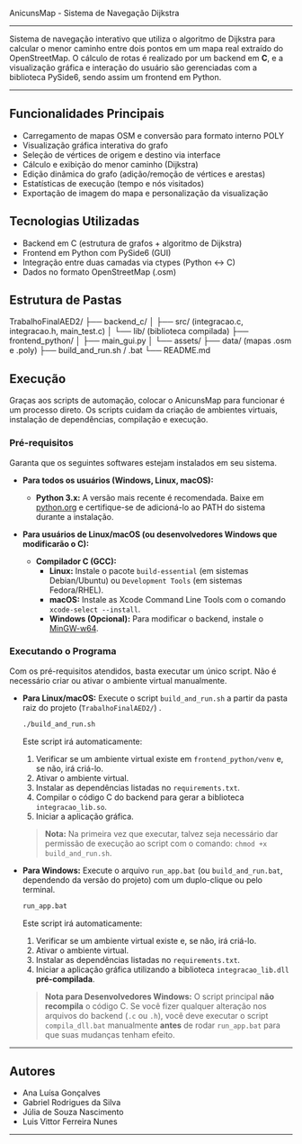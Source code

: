 AnicunsMap - Sistema de Navegação Dijkstra

---

Sistema de navegação interativo que utiliza o algoritmo de Dijkstra para calcular o menor caminho entre dois pontos em um mapa real extraído do OpenStreetMap. O cálculo de rotas é realizado por um backend em **C**, e a visualização gráfica e interação do usuário são gerenciadas com a biblioteca PySide6, sendo assim um frontend em Python.

---

## Funcionalidades Principais

* Carregamento de mapas OSM e conversão para formato interno POLY
* Visualização gráfica interativa do grafo
* Seleção de vértices de origem e destino via interface
* Cálculo e exibição do menor caminho (Dijkstra)
* Edição dinâmica do grafo (adição/remoção de vértices e arestas)
* Estatísticas de execução (tempo e nós visitados)
* Exportação de imagem do mapa e personalização da visualização

## Tecnologias Utilizadas 

* Backend em C (estrutura de grafos + algoritmo de Dijkstra)
* Frontend em Python com PySide6 (GUI)
* Integração entre duas camadas via ctypes (Python ↔ C)
* Dados no formato OpenStreetMap (.osm)

## Estrutura de Pastas 
TrabalhoFinalAED2/
├── backend_c/
│   ├── src/ (integracao.c, integracao.h, main_test.c)
│   └── lib/ (biblioteca compilada)
├── frontend_python/
│   ├── main_gui.py
│   └── assets/
├── data/ (mapas .osm e .poly)
├── build_and_run.sh / .bat
└── README.md

## Execução 
Graças aos scripts de automação, colocar o AnicunsMap para funcionar é um processo direto. Os scripts cuidam da criação de ambientes virtuais, instalação de dependências, compilação e execução.

### Pré-requisitos

Garanta que os seguintes softwares estejam instalados em seu sistema.

* **Para todos os usuários (Windows, Linux, macOS):**
    * **Python 3.x:** A versão mais recente é recomendada. Baixe em [python.org](https://www.python.org/) e certifique-se de adicioná-lo ao PATH do sistema durante a instalação.

* **Para usuários de Linux/macOS (ou desenvolvedores Windows que modificarão o C):**
    * **Compilador C (GCC):**
        * **Linux:** Instale o pacote `build-essential` (em sistemas Debian/Ubuntu) ou `Development Tools` (em sistemas Fedora/RHEL).
        * **macOS:** Instale as Xcode Command Line Tools com o comando `xcode-select --install`.
        * **Windows (Opcional):** Para modificar o backend, instale o [MinGW-w64](https://mingw-w64.org/doku.php/download/mingw-builds).

### Executando o Programa

Com os pré-requisitos atendidos, basta executar um único script. Não é necessário criar ou ativar o ambiente virtual manualmente.

* **Para Linux/macOS:**
    Execute o script `build_and_run.sh` a partir da pasta raiz do projeto  (`TrabalhoFinalAED2/`) .
    ```bash
    ./build_and_run.sh
    ```
    Este script irá automaticamente:
    1.  Verificar se um ambiente virtual existe em `frontend_python/venv` e, se não, irá criá-lo.
    2.  Ativar o ambiente virtual.
    3.  Instalar as dependências listadas no `requirements.txt`.
    4.  Compilar o código C do backend para gerar a biblioteca `integracao_lib.so`.
    5.  Iniciar a aplicação gráfica.

    > **Nota:** Na primeira vez que executar, talvez seja necessário dar permissão de execução ao script com o comando: `chmod +x build_and_run.sh`.

* **Para Windows:**
    Execute o arquivo `run_app.bat` (ou `build_and_run.bat`, dependendo da versão do projeto) com um duplo-clique ou pelo terminal.
    ```cmd
    run_app.bat
    ```
    Este script irá automaticamente:
    1.  Verificar se um ambiente virtual existe e, se não, irá criá-lo.
    2.  Ativar o ambiente virtual.
    3.  Instalar as dependências listadas no `requirements.txt`.
    4.  Iniciar a aplicação gráfica utilizando a biblioteca `integracao_lib.dll` **pré-compilada**.

    > **Nota para Desenvolvedores Windows:** O script principal **não recompila** o código C. Se você fizer qualquer alteração nos arquivos do backend (`.c` ou `.h`), você deve executar o script `compila_dll.bat` manualmente **antes** de rodar `run_app.bat` para que suas mudanças tenham efeito.

---

## Autores 
* Ana Luísa Gonçalves 
* Gabriel Rodrigues da Silva 
* Júlia de Souza Nascimento
* Luis Vittor Ferreira Nunes 

---


